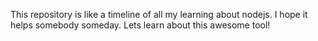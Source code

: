 This repository is like a timeline of all my learning about nodejs.
I hope it helps somebody someday.
Lets learn about this awesome tool! 